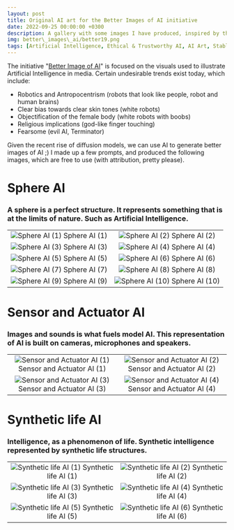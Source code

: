 ```yaml
---
layout: post
title: Original AI art for the Better Images of AI initiative
date: 2022-09-25 00:00:00 +0300
description: A gallery with some images I have produced, inspired by the Better Image of AI initiative.
img: better\_images\_ai/better19.png 
tags: [Artificial Intelligence, Ethical & Trustworthy AI, AI Art, Stable Diffusion, Gallery]
---
```


The initiative "[Better Image of AI](https://betterimagesofai.org/)" is focused on the visuals used to illustrate Artificial Intelligence in media. Certain undesirable trends exist today, which include:
* Robotics and Antropocentrism (robots that look like people, robot and human brains) 
* Clear bias towards clear skin tones (white robots)
* Objectification of the female body (white robots with boobs)
* Religious implications (god-like finger touching)
* Fearsome (evil AI, Terminator)

Given the recent rise of diffusion models, we can use AI to generate better images of AI ;) 
I made up a few prompts, and produced the following images, which are free to use (with attribution, pretty please).

# Sphere AI

### A sphere is a perfect structure. It represents something that is at the limits of nature. Such as Artificial Intelligence.

| | |
|:-------------------------:|:-------------------------:|
|![Sphere AI (1)]({{site.baseurl}}/assets/img/better_images_ai/better.png) Sphere AI (1)|![Sphere AI (2)]({{site.baseurl}}/assets/img/better_images_ai/better2.png) Sphere AI (2)|
|![Sphere AI (3)]({{site.baseurl}}/assets/img/better_images_ai/better10.png) Sphere AI (3)|![Sphere AI (4)]({{site.baseurl}}/assets/img/better_images_ai/better11.png) Sphere AI (4)|
|![Sphere AI (5)]({{site.baseurl}}/assets/img/better_images_ai/better12.png) Sphere AI (5)|![Sphere AI (6)]({{site.baseurl}}/assets/img/better_images_ai/better13.png) Sphere AI (6)|
|![Sphere AI (7)]({{site.baseurl}}/assets/img/better_images_ai/better16.png) Sphere AI (7)|![Sphere AI (8)]({{site.baseurl}}/assets/img/better_images_ai/better22.png) Sphere AI (8)|
|![Sphere AI (9)]({{site.baseurl}}/assets/img/better_images_ai/better9.png) Sphere AI (9)|![Sphere AI (10)]({{site.baseurl}}/assets/img/better_images_ai/better28.png) Sphere AI (10)|

# Sensor and Actuator AI

### Images and sounds is what fuels model AI. This representation of AI is built on cameras, microphones and speakers.

| | |
|:-------------------------:|:-------------------------:|
|![Sensor and Actuator AI (1)]({{site.baseurl}}/assets/img/better_images_ai/better3.png) Sensor and Actuator AI (1)|![Sensor and Actuator AI (2)]({{site.baseurl}}/assets/img/better_images_ai/better8.png) Sensor and Actuator AI (2)|
|![Sensor and Actuator AI (3)]({{site.baseurl}}/assets/img/better_images_ai/better18.png) Sensor and Actuator AI (3)|![Sensor and Actuator AI (4)]({{site.baseurl}}/assets/img/better_images_ai/better24.png) Sensor and Actuator AI (4)|


# Synthetic life AI

### Intelligence, as a phenomenon of life. Synthetic intelligence represented by synthetic life structures.

| | |
|:-------------------------:|:-------------------------:|
|![Synthetic life AI (1)]({{site.baseurl}}/assets/img/better_images_ai/better4.png) Synthetic life AI (1)|![Synthetic life AI (2)]({{site.baseurl}}/assets/img/better_images_ai/better5.png) Synthetic life AI (2)|
|![Synthetic life AI (3)]({{site.baseurl}}/assets/img/better_images_ai/better6.png) Synthetic life AI (3)|![Synthetic life AI (4)]({{site.baseurl}}/assets/img/better_images_ai/better14.png) Synthetic life AI (4)|
|![Synthetic life AI (5)]({{site.baseurl}}/assets/img/better_images_ai/better17.png) Synthetic life AI (5)|![Synthetic life AI (6)]({{site.baseurl}}/assets/img/better_images_ai/better27.png) Synthetic life AI (6)|


